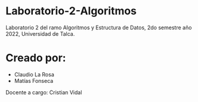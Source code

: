 # Laboratorio-2-Algoritmos

Laboratorio 2 del ramo Algoritmos y Estructura de Datos, 2do semestre año 2022, Universidad de Talca.

# Creado por:
- Claudio La Rosa
- Matías Fonseca


Docente a cargo: Cristian Vidal

